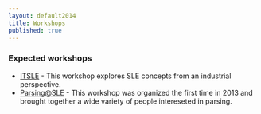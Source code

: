 ```yaml
---
layout: default2014
title: Workshops
published: true
---
```


### Expected workshops

* [ITSLE](ITSLE.html) - This workshop explores SLE concepts from an industrial perspective.
* [Parsing@SLE](Parsing-at-SLE.html) - This workshop was organized the first time in 2013 and brought together a wide variety of people intereseted in parsing.
